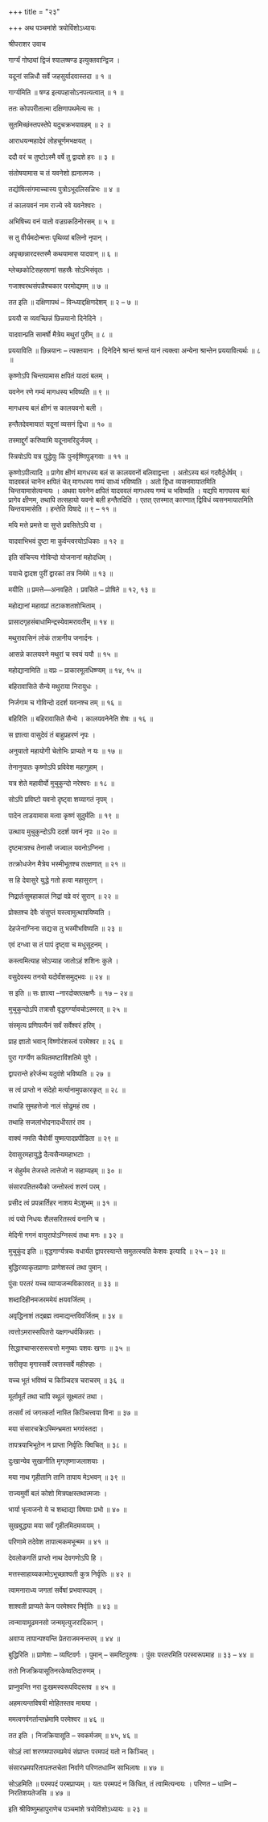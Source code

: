 +++
title = "२३"

+++
अथ पञ्चमांशे त्रयोविंशोऽध्यायः

श्रीपराशर उवाच

गार्ग्यं गोष्ठ्यां द्विजं श्यालष्षण्ड इत्युक्तवान्द्विज ।

यदूनां सन्निधौ सर्वे जहसुर्यादवास्तदा ॥ १ ॥

गार्ग्यमिति ॥ षण्ड इत्यपहासोऽनपत्यत्वात् ॥ १ ॥

ततः कोपपरीतात्मा दक्षिणापथमेत्य सः ।

सुतमिच्छंस्तपस्तेपे यदुचक्रभयावहम् ॥ २ ॥

आराधयन्महादेवं लोहचूर्णमभक्षयत् ।

ददौ वरं च तुष्टोऽस्मै वर्षे तु द्वादशे हरः ॥ ३ ॥

संतोषयामास च तं यवनेशो ह्यनात्मजः ।

तद्योषित्संगमाच्चास्य पुत्रोऽभूदलिसन्निभः ॥ ४ ॥

तं कालयवनं नाम राज्ये स्वे यवनेश्वरः ।

अभिषिच्य वनं यातो वज्रग्रकठिनोरसम् ॥ ५ ॥

स तु वीर्यमदोन्मत्तः पृथिव्यां बलिनो नृपान् ।

अपृच्छन्नारदस्तस्मै कथयामास यादवान् ॥ ६ ॥

म्लेच्छकोटिसहस्राणां सहस्रैः सोऽभिसंवृतः ।

गजाश्वरथसंपन्नैश्चकार परमोद्यमम् ॥ ७ ॥

तत इति ॥ दक्षिणापथं – विन्ध्याद्दक्षिणदेशम् ॥ २ – ७ ॥

प्रययौ स व्यवच्छिन्नं छिन्नयानो दिनेदिने ।

यादवान्प्रति सामर्षो मैत्रेय मथुरां पुरीम् ॥ ८ ॥

प्रययाविति ॥ छिन्नयानः – त्यक्तयानः । दिनेदिने श्रान्तं श्रान्तं यानं त्यक्त्वा अन्येना श्रान्तेन प्रययावित्यर्थः ॥ ८ ॥

कृष्णोऽपि चिन्तयामास क्षपितं यादवं बलम् ।

यवनेन रणे गम्यं मागधस्य भविष्यति ॥ ९ ॥

मागधस्य बलं क्षीणं स कालयवनो बली ।

हन्तैतदेवमायातं यदूनां व्यसनं द्विधा ॥ १० ॥

तस्माद्दुर्गं करिष्यामि यदूनामरिदुर्जयम् ।

स्त्रियोऽपि यत्र युद्धेयुः किं पुनर्वृष्णिपुङ्गवाः ॥ ११ ॥

कृष्णोऽपीत्यादि ॥ प्रागेव क्षीणं मागधस्य बलं स कालयवनों बलिवाद्वन्ता । अतोऽस्य बलं गदवैर्दुर्धर्षम् । यादवबलं चानेन क्षपितं चेत् मागधस्य गम्यं साध्यं भविष्यति । अतो द्विधा व्यसनमायातमिति चिन्तयामासेत्यन्वयः । अथवा यवनेन क्षपितं यादववलं मागधस्य गम्यं च भविष्यति । यद्यपि मागघस्य बलं प्रागेव क्षीणम, तथापि तत्सहायो यवनो बली हन्तैतदिति । एतत् एतस्मात् कारणात् द्विविधं व्यसनमायातमिति चिन्तयामासेति । हन्तेति विषादे ॥ ९ – ११ ॥

मयि मत्ते प्रमत्ते वा सुप्ते प्रवसितेऽपि वा ।

यादवाभिभवं दुष्टा मा कुर्वन्त्वरयोऽधिकाः ॥ १२ ॥

इति संचिन्त्य गोविन्दो योजनानां महोदधिम् ।

ययाचे द्वादश पुरीं द्वारकां तत्र निर्ममे ॥ १३ ॥

मयीति ॥ प्रमत्ते—अनवहिते । प्रवसिते – प्रोषिते ॥ १२, १३ ॥

महोद्यानां महावप्रां तटाकशतशोभिताम् ।

प्रासादगृहसंबाधामिन्द्रस्येवामरावतीम् ॥ १४ ॥

मथुरावासिनं लोकं तत्रानीय जनार्दनः ।

आसन्ने कालयवने मथुरां च स्वयं ययौ ॥ १५ ॥

महोद्यानामिति ॥ वप्रः – प्राकारमूलधिष्ण्यम् ॥ १४, १५ ॥

बहिरावासिते सैन्ये मथुराया निरायुधः ।

निर्जगाम च गोविन्दो ददर्श यवनश्च तम् ॥ १६ ॥

बहिरिति ॥ बहिरावासिते सैन्ये । कालयवनेनेति शेषः ॥ १६ ॥

स ज्ञात्वा वासुदेवं तं बाहुप्रहरणं नृपः ।

अनुयातो महायोगी चेतोभिः प्राप्यते न यः ॥ १७ ॥

तेनानुयातः कृष्णोऽपि प्रविवेश महागुहाम् ।

यत्र शेते महावीर्यो मुचुकुन्दो नरेश्वरः ॥ १८ ॥

सोऽपि प्रविष्टो यवनो दृष्ट्वा शय्यागतं नृपम् ।

पादेन ताडयामास मत्वा कृष्णं सुदुर्मतिः ॥ १९ ॥

उत्थाय मुचुकुन्दोऽपि ददर्श यवनं नृपः ॥ २० ॥

दृष्टमात्रश्च तेनासौ जज्वाल यवनोऽग्निना ।

तत्क्रोधजेन मैत्रेय भस्मीभूतश्च तत्क्षणात् ॥ २१ ॥

स हि देवासुरे युद्धे गतो हत्वा महासुरान् ।

निद्रार्तःसुमहाकालं निद्रां वव्रे वरं सुरान् ॥ २२ ॥

प्रोक्तश्च देवैः संसुप्तं यस्त्वामुत्थापयिष्यति ।

देहजेनाग्निना सद्यःस तु भस्मीभविष्यति ॥ २३ ॥

एवं दग्ध्वा स तं पापं दृष्ट्वा च मधुसूदनम् ।

कस्त्वमित्याह सोऽप्याह जातोऽहं शशिनः कुले ।

वसुदेवस्य तनयो यदोर्वंशसमुद्भवः ॥ २४ ॥

स इति ॥ सः ज्ञात्वा –नारदोक्तलक्षणैः ॥ १७ – २४॥

मुचुकुन्दोऽपि तत्रासौ वृद्धगर्ग्यावचोऽस्मरत् ॥ २५ ॥

संस्मृत्य प्रणिपत्यैनं सर्वं सर्वेश्वरं हरिम् ।

प्राह ज्ञातो भवान् विष्णोरंशस्त्वं परमेश्वर ॥ २६ ॥

पुरा गार्ग्येण कथितमष्टाविंशतिमे युगे ।

द्वापरान्ते हरेर्जन्म यदुवंशे भविष्यति ॥ २७ ॥

स त्वं प्राप्तो न संदेहो मर्त्यानामुपकारकृत् ॥ २८ ॥

तथाहि सुमहत्तेजो नालं सोढुमहं तव ।

तथाहि सजलांभोदनादधीरतरं तव ।

वाक्यं नमति चैवोर्वी युष्मत्पादप्रपीडिता ॥ २९ ॥

देवासुरमहायुद्धे दैत्यसैन्यमहाभटाः ।

न सेहुर्मम तेजस्ते त्वत्तेजो न सहाम्यहम् ॥ ३० ॥

संसारपतितस्यैको जन्तोस्त्वं शरणं परम् ।

प्रसीद त्वं प्रपन्नार्तिहर नाशय मेऽशुभम् ॥ ३१ ॥

त्वं पयो निधयः शैलसरितस्त्वं वनानि च ।

मेदिनी गगनं वायुरापोऽग्निस्त्वं तथा मनः ॥ ३२ ॥

मुचुकुंद इति ॥ वृद्धगार्ग्यत्रचः वधार्यंत द्वापरस्यान्ते समुतत्स्यति केशवः इत्यादि ॥ २५ – ३२ ॥

बुद्धिरव्याकृतप्राणाः प्राणेशस्त्वं तथा पुमान् ।

पुंसः परतरं यच्च व्याप्यजन्मविकारवत् ॥ ३३ ॥

शब्दादिहीनमजरममेयं क्षयवर्जितम् ।

अवृद्धिनाशं तद्ब्रह्म त्वमाद्यन्तविवर्जितम् ॥ ३४ ॥

त्वत्तोऽमरास्सपितरो यक्षगन्धर्वकिन्नराः ।

सिद्धाश्चाप्सरसस्त्वत्तो मनुष्याः पशवः खगाः ॥ ३५ ॥

सरीसृपा मृगास्सर्वे त्वत्तस्सर्वे महीरुहाः ।

यच्च भूतं भविष्यं च किञ्चिदत्र चराचरम् ॥ ३६ ॥

मूर्तामूर्तं तथा चापि स्थूलं सूक्ष्मतरं तथा ।

तत्सर्वं त्वं जगत्कर्ता नास्ति किञ्चित्त्वया विना ॥ ३७ ॥

मया संसारचक्रेऽस्मिन्भ्रमता भगवंस्तदा ।

तापत्रयाभिभूतेन न प्राप्ता निर्वृतिः क्विचित् ॥ ३८ ॥

दुःखान्येव सुखानीति मृगतृष्णाजलाशयाः ।

मया नाथ गृहीतानि तानि तापाय मेऽभवन् ॥ ३९ ॥

राज्यमुर्वी बलं कोशो मित्रपक्षस्तथात्मजाः ।

भार्या भृत्यजनो ये च शब्दाद्या विषयाः प्रभो ॥ ४० ॥

सुखबुद्ध्या मया सर्वं गृहीतमिदमव्ययम् ।

परिणामे तदेवेश तापात्मकमभून्मम ॥ ४१ ॥

देवलोकगतिं प्राप्तो नाथ देवगणोऽपि हि ।

मत्तस्साहाय्यकामोऽभूच्छाश्वती कुत्र निर्वृतिः ॥ ४२ ॥

त्वामनाराध्य जगतां सर्वेषां प्रभवास्पदम् ।

शाश्वती प्राप्यते केन परमेश्वर निर्वृतिः ॥ ४३ ॥

त्वन्मायामूढमनसो जन्ममृत्युजरादिकान् ।

अवाप्य तापान्पश्यन्ति प्रेतराजमनन्तरम् ॥ ४४ ॥

बुद्धिरिति ॥ प्राणेशः – व्यष्टिवर्गः । पुमान् – समष्टिपुरुषः । पुंसः परतरमिति परस्वरूपमाह ॥ ३३ – ४४ ॥

ततो निजक्रियासूतिनरकेष्वतिदारुणम् ।

प्राप्नुवन्ति नरा दुःखमस्वरूपविदस्तव ॥ ४५ ॥

अहमत्यन्तविषयी मोहितस्तव मायया ।

ममत्वगर्वगर्तान्तर्भ्रमामि परमेश्वर ॥ ४६ ॥

तत इति । निजक्रियासूति – स्वकर्मजम् ॥ ४५, ४६ ॥

सोऽहं त्वां शरणमपारमप्रमेयं संप्राप्तः परमपदं यतो न किञ्चित् ।

संसारभ्रमपरितापतप्तचेता निर्वाणे परिणतधाम्नि साभिलाषः ॥ ४७ ॥

सोऽहमिति ॥ परमपदं परमप्राप्यम् । यतः परमपदं न किंचित, तं त्वामित्यन्वयः । परिणत – धाम्नि – निरतिशयतेजसि ॥ ४७ ॥

इति श्रीविष्णुमहापुराणेच पञ्चमांशे त्रयोविंशोऽध्यायः ॥ २३ ॥
